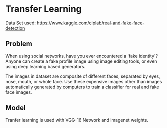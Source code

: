 # Transfer Learning

Data Set used: https://www.kaggle.com/ciplab/real-and-fake-face-detection

## Problem
When using social networks, have you ever encountered a 'fake identity'?
Anyone can create a fake profile image using image editing tools, or even using deep learning based generators.

The images in dataset are composite of different faces, separated by eyes, nose, mouth, or whole face.
Use these expensive images other than images automatically generated by computers to train a classifier for real and fake face images.

## Model
Tranfer learning is used with VGG-16 Network and imagenet weights.
